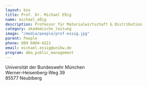 ```yaml
---
layout: bio
title: Prof. Dr. Michael Eßig
name: michael_eßig
description: Professor für Materialwirtschaft & Distribution
category: akademische_leitung
image: "/media/people/prof-essig.jpg"
parent: People
phone: 089 6004-4221
email: michael.essig@unibw.de
program: mba_public_management
---
```



Universität der Bundeswehr München<br>
Werner-Heisenberg-Weg 39<br>
85577 Neubiberg


